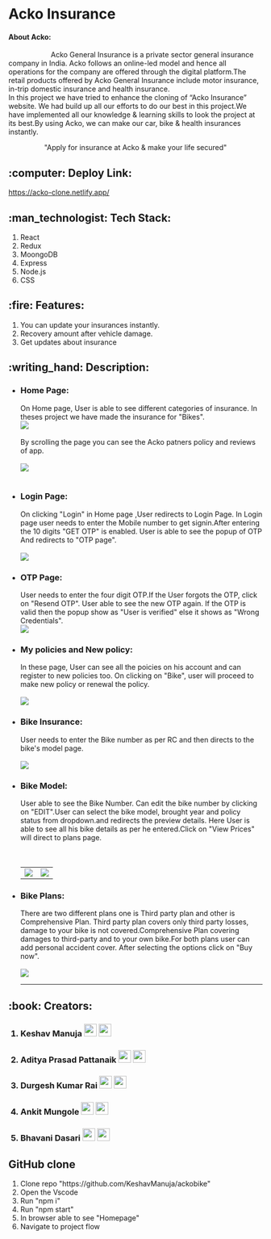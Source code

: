<h1>Acko Insurance </h1>
<h4> About Acko:</h4>
<div> &ensp;&ensp;&ensp;&ensp;&ensp;&ensp;&ensp;&ensp;&ensp;&ensp;&ensp;&ensp;Acko General Insurance is a private sector general insurance company in India. Acko follows an online-led model and hence all operations for the company are offered through the digital platform.The retail products offered by Acko General Insurance include motor insurance, in-trip domestic insurance and health insurance.</div>
<div>In this project we have tried to enhance the cloning of “Acko Insurance” website. We had build up all our efforts to do our best in this project.We have implemented all our knowledge & learning skills to look the project at its best.By using Acko, we can make our car, bike & health insurances instantly.</div>
<p align="center" font-weight="bold" > "Apply for insurance at Acko & make your life secured"</p>

<h2 > :computer: Deploy Link:</h2>
<a href="https://acko-clone.netlify.app/" type="_blank">https://acko-clone.netlify.app/</a>
<h2> :man_technologist: Tech Stack:</h2>
<div >
  <ol >
    <li> React</li>
    <li>Redux</li>
    <li>MoongoDB</li>
    <li>Express</li>
    <li>Node.js</li>
    <li>CSS</li>
  </ol>  
</div>
<h2> :fire: Features:</h2>
<ol>
  <li>You can update your insurances instantly.</li>
  <li>Recovery amount after vehicle damage.</li>
  <li>Get updates about insurance</li> 
</ol>
<h2>:writing_hand: Description:</h2>
<div><ul>
  <li><h3> Home Page:</h3></li>
  <div> On Home page, User is able to see different categories of insurance. In theses project we have made the insurance for "Bikes".<br/>
    <img src="https://user-images.githubusercontent.com/93375124/155854933-b48774c3-3503-4b67-b42f-eb78bc75d6a1.png" />
    <br/><br/>   By scrolling the page you can see the Acko patners policy and reviews of app.
  <br/> <br/> <img src="https://user-images.githubusercontent.com/93375124/155855126-ebdba06a-a045-43dd-9585-607846c41cfc.png"/></div>
    <br/>
    <li><h3> Login Page:</h3></li>
  <div>
     On clicking "Login" in Home page ,User redirects to Login Page. In Login page user needs to enter the Mobile number to get signin.After entering the 10 digits "GET OTP" is enabled. User is able to see the popup of OTP And redirects to "OTP page".<br/>
    <br/>
    <img src="https://user-images.githubusercontent.com/93375124/155855323-a7e6eb0c-0168-421f-b777-d6b8ad59fd25.png"/>
    </div>
  <li><h3> OTP Page:</h3></li>
    <div> User needs to enter the four digit OTP.If the User forgots the OTP, click on "Resend OTP". User able to see the new OTP again. If the OTP is valid then the popup show as "User is verified" else it shows as "Wrong Credentials".   <br/>
    <img src="https://user-images.githubusercontent.com/93375124/155855495-fe731112-876c-4818-b2b2-b1cac7bb524f.png"/></div> 
  <li> <h3> My policies and New policy:</h3></li>
  <div> In these page, User can see all the poicies on his account and can register to new policies too. On clicking on "Bike", user will proceed to make new policy or renewal the policy.
    <br/><br/>
  <img src="https://user-images.githubusercontent.com/93375124/155856194-6c67130e-f66b-4e47-9583-c06d8a5a8b2d.png "/></div> 
  <li><h3> Bike Insurance:</h3></li>
   <div> User needs to enter the Bike number as per RC and then directs to the bike's model page.
    <br/><br/>
  <img src="https://user-images.githubusercontent.com/93375124/155856256-34e3abed-dde0-4846-8b4c-7fe2247dc684.png "/></div> 
   <li><h3> Bike Model:</h3></li>
   <div> User able to see the Bike Number. Can edit the bike number by clicking on "EDIT".User can select the bike model, brought year and policy status from dropdown.and redirects the preview details. Here User is able to see all his bike details as per he entered.Click on "View Prices" will direct to plans page.
     <br/><br/>
     <table>
       <tbody>
         <tr><td >
                <img src="https://user-images.githubusercontent.com/93375124/155856501-c9951398-f0ef-497c-9fcd-cd9ecd4bc85a.png" />
           </td> &ensp; &ensp;<td >
  <img src="https://user-images.githubusercontent.com/93375124/155856546-921a7ab9-2a3c-4275-a585-4b0c696514da.png " /></div> 
           </td>
         </tr></tbody>
     </table>
  <li><h3> Bike Plans:</h3></li>
   <div> There are two different plans one is Third party plan  and other is Comprehensive Plan. Third party plan covers only third party losses, damage to your bike is not covered.Comprehensive Plan covering damages to third-party and to your own bike.For both plans user can add personal accident cover. After selecting the options click on "Buy now". 
     <br/><br/>
     <img src="https://user-images.githubusercontent.com/93375124/155856873-f6f75ed8-47a6-4801-b15f-4cea505585b2.png"/><hr/>
</div> 
<!--    <li><h3> Bike Plans:</h3></li>
   <div> There are two different plans one is Third party plan  and other is Comprehensive Plan. Third party plan covers only third party losses, damage to your bike is not covered.Comprehensive Plan covering damages to third-party and to your own bike.For both plans user can add personal accident cover. After selecting the options click on "Buy now". 
     <br/><br/>
     <img src="https://user-images.githubusercontent.com/93375124/155856873-f6f75ed8-47a6-4801-b15f-4cea505585b2.png"/><hr/>
</div>  -->
  </ul></div>

<h2> :book: Creators:</h2>
<ol>
  <h3> <li> Keshav Manuja    <a href="https://github.com/KeshavManuja/" type="_blank"> <img src="https://cdn-icons-png.flaticon.com/128/733/733553.png" width="25" height="25"/></a>
  <a href=" https://www.linkedin.com/in/keshav-manuja-b626ab196/" type="_blank"><img src="https://cdn-icons.flaticon.com/png/128/2504/premium/2504923.png?token=exp=1647838949~hmac=f89a48390f12ff63e16cf7abeb0b117c" width="25" height="25"/></a> </li></h3>
  <h3> <li> Aditya Prasad Pattanaik   <a href="https://github.com/app3200" type="_blank"> <img src="https://cdn-icons-png.flaticon.com/128/733/733553.png" width="25" height="25"/></a>
  <a href=" https://www.linkedin.com/in/app3200/" type="_blank"><img src="https://cdn-icons.flaticon.com/png/128/2504/premium/2504923.png?token=exp=1647838949~hmac=f89a48390f12ff63e16cf7abeb0b117c" width="25" height="25"/></a> </li></h3>
  
   <h3> <li> Durgesh Kumar Rai    <a href="https://github.com/durgeshrai633" type="_blank"> <img src="https://cdn-icons-png.flaticon.com/128/733/733553.png" width="25" height="25"/></a>
  <a href=" https://www.linkedin.com/in/durgeshrai633/" type="_blank"><img src="https://cdn-icons.flaticon.com/png/128/2504/premium/2504923.png?token=exp=1647838949~hmac=f89a48390f12ff63e16cf7abeb0b117c" width="25" height="25"/></a> </li></h3>
  
   
 
  <h3>  <li>Ankit Mungole   <a href="https://github.com/ankitmung" type="_blank"> <img src="https://cdn-icons-png.flaticon.com/128/733/733553.png" width="25" height="25"/></a>
  <a href="https://www.linkedin.com/in/ankit-mungole-a0a89821b/" type="_blank"><img src="https://cdn-icons.flaticon.com/png/128/2504/premium/2504923.png?token=exp=1647838949~hmac=f89a48390f12ff63e16cf7abeb0b117c" width="25" height="25"/></a> </li></h3>
  
  <h3>  <li>Bhavani Dasari   <a href="https://github.com/BHAVANI-DASARI" type="_blank"> <img src="https://cdn-icons-png.flaticon.com/128/733/733553.png" width="25" height="25"/></a>
  <a href="https://www.linkedin.com/in/bhavani-dasari-906134140/" type="_blank"><img src="https://cdn-icons.flaticon.com/png/128/2504/premium/2504923.png?token=exp=1647838949~hmac=f89a48390f12ff63e16cf7abeb0b117c" width="25" height="25"/></a> </li></h3>
  
  </ol>
  <h2> GitHub clone</h2>
  <ol>
  <li> Clone repo "https://github.com/KeshavManuja/ackobike"</li>
  <li> Open the Vscode</li>
  <li> Run "npm i"</li>
  <li> Run "npm start"</li>
  <li> In browser able to see "Homepage"</li>
  <li> Navigate to project flow</li></ol>
  
